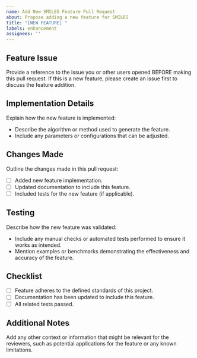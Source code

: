 ```yaml
---
name: Add New SMILES Feature Pull Request
about: Propose adding a new feature for SMILES
title: "[NEW FEATURE] "
labels: enhancement
assignees: ''
---
```


## Feature Issue

Provide a reference to the issue you or other users opened BEFORE making this pull request. If this is a new feature, please create an issue first to discuss the feature addition.

## Implementation Details

Explain how the new feature is implemented:

- Describe the algorithm or method used to generate the feature.
- Include any parameters or configurations that can be adjusted.

## Changes Made

Outline the changes made in this pull request:

- [ ] Added new feature implementation.
- [ ] Updated documentation to include this feature.
- [ ] Included tests for the new feature (if applicable).

## Testing

Describe how the new feature was validated:

- Include any manual checks or automated tests performed to ensure it works as intended.
- Mention examples or benchmarks demonstrating the effectiveness and accuracy of the feature.

## Checklist

- [ ] Feature adheres to the defined standards of this project.
- [ ] Documentation has been updated to include this feature.
- [ ] All related tests passed.

## Additional Notes

Add any other context or information that might be relevant for the reviewers, such as potential applications for the feature or any known limitations.
